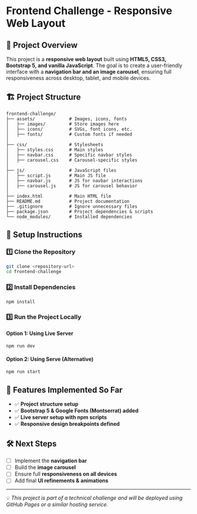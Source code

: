 # Frontend Challenge - Responsive Web Layout

## 📌 Project Overview
This project is a **responsive web layout** built using **HTML5, CSS3, Bootstrap 5, and vanilla JavaScript**. The goal is to create a user-friendly interface with a **navigation bar and an image carousel**, ensuring full responsiveness across desktop, tablet, and mobile devices.

## 🏗️ Project Structure
```
frontend-challenge/
├── assets/             # Images, icons, fonts
│   ├── images/         # Store images here
│   ├── icons/          # SVGs, font icons, etc.
│   ├── fonts/          # Custom fonts if needed
│
├── css/                # Stylesheets
│   ├── styles.css      # Main styles
│   ├── navbar.css      # Specific navbar styles
│   ├── carousel.css    # Carousel-specific styles
│
├── js/                 # JavaScript files
│   ├── script.js       # Main JS file
│   ├── navbar.js       # JS for navbar interactions
│   ├── carousel.js     # JS for carousel behavior
│
├── index.html          # Main HTML file
├── README.md           # Project documentation
├── .gitignore          # Ignore unnecessary files
├── package.json        # Project dependencies & scripts
└── node_modules/       # Installed dependencies
```

## 🚀 Setup Instructions
### 1️⃣ Clone the Repository
```sh
git clone <repository-url>
cd frontend-challenge
```

### 2️⃣ Install Dependencies
```sh
npm install
```

### 3️⃣ Run the Project Locally
#### Option 1: Using Live Server
```sh
npm run dev
```
#### Option 2: Using Serve (Alternative)
```sh
npm run start
```

## 📌 Features Implemented So Far
- ✅ **Project structure setup**
- ✅ **Bootstrap 5 & Google Fonts (Montserrat) added**
- ✅ **Live server setup with npm scripts**
- ✅ **Responsive design breakpoints defined**

## 🛠️ Next Steps
- [ ] Implement the **navigation bar**
- [ ] Build the **image carousel**
- [ ] Ensure full **responsiveness on all devices**
- [ ] Add final **UI refinements & animations**

---
💡 *This project is part of a technical challenge and will be deployed using GitHub Pages or a similar hosting service.*

